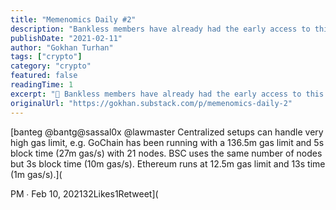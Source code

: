 ```yaml
---
title: "Memenomics Daily #2"
description: "Bankless members have already had the early access to this one, and now you can also eavesdrop their discussion with Vitalik Buterin myriad Ethereum topics including Layer 2, social recovery, and the like."
publishDate: "2021-02-11"
author: "Gokhan Turhan"
tags: ["crypto"]
category: "crypto"
featured: false
readingTime: 1
excerpt: "🏴 Bankless members have already had the early access to this one, and now you can also eavesdrop their discussion with Vitalik Buterin myriad Ethereum topics including Layer 2, social recovery, and..."
originalUrl: "https://gokhan.substack.com/p/memenomics-daily-2"
---
```


[banteg @bantg@sassal0x @lawmaster Centralized setups can handle very high gas limit, e.g. GoChain has been running with a 136.5m gas limit and 5s block time (27m gas/s) with 21 nodes. BSC uses the same number of nodes but 3s block time (10m gas/s). Ethereum runs at 12.5m gas limit and 13s time (1m gas/s).](

<TwitterEmbed url="https://x.com/i/web/status/1359494716694405124" />

PM ∙ Feb 10, 202132Likes1Retweet](

<TwitterEmbed url="https://x.com/i/web/status/1359494716694405124" />

